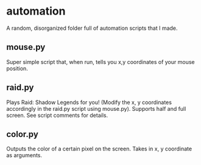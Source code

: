 # automation
A random, disorganized folder full of automation scripts that I made.

## mouse.py
Super simple script that, when run, tells you x,y coordinates of your mouse position.

## raid.py
Plays Raid: Shadow Legends for you! (Modify the x, y coordinates accordingly in the raid.py script using mouse.py). Supports half and full screen. See script comments for details.

## color.py
Outputs the color of a certain pixel on the screen. Takes in x, y coordinate as arguments.
